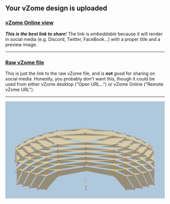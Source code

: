 ## Your vZome design is uploaded

### [vZome Online view][embed]

***This is the best link to share***!  The link is *embeddable* because it will render in social media (e.g. Discord, Twitter, FaceBook...) with a proper title and a preview image.

---

### [Raw vZome file][raw]

This is just the link to the raw vZome file, and is **not** good for
sharing on social media.
Honestly, you probably don't want this, though it could be used from either
vZome desktop ("Open URL...") or vZome Online ("Remote vZome URL").

---

![Image](<Elliptical-EllipsoidvZome.png>)


[embed]: <https://vzome.com/app/embed.py?url=https://raw.githubusercontent.com/John-Kostick/vzome-sharing/main/2021/07/18/19-37-10-Elliptical-EllipsoidvZome/Elliptical-EllipsoidvZome.vZome>
[raw]: <https://raw.githubusercontent.com/John-Kostick/vzome-sharing/main/2021/07/18/19-37-10-Elliptical-EllipsoidvZome/Elliptical-EllipsoidvZome.vZome>
